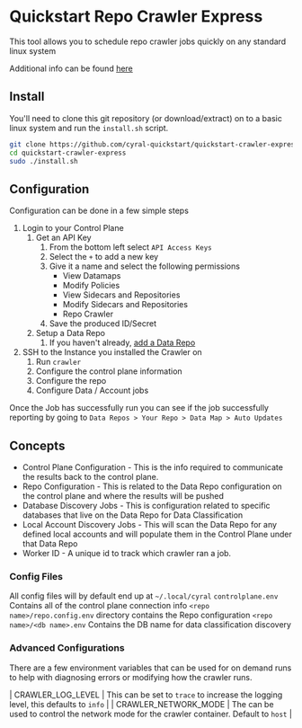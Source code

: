 # Quickstart Repo Crawler Express

This tool allows you to schedule repo crawler jobs quickly on any standard linux system

Additional info can be found [here](https://cyral.com/docs/v3.0/policy/repo-crawler/install/)

## Install

You'll need to clone this git repository (or download/extract) on to a basic linux system and run the `install.sh` script.

``` bash
git clone https://github.com/cyral-quickstart/quickstart-crawler-express.git
cd quickstart-crawler-express
sudo ./install.sh
```

## Configuration

Configuration can be done in a few simple steps

1) Login to your Control Plane
    1) Get an API Key
        1) From the bottom left select `API Access Keys`
        1) Select the `+` to add a new key
        1) Give it a name and select the following permissions
            * View Datamaps
            * Modify Policies
            * View Sidecars and Repositories
            * Modify Sidecars and Repositories
            * Repo Crawler
        1) Save the produced ID/Secret
    1) Setup a Data Repo
        1) If you haven't already, [add a Data Repo](https://cyral.com/docs/manage-repositories/repo-track)
1) SSH to the Instance you installed the Crawler on
    1) Run `crawler`
    1) Configure the control plane information
    1) Configure the repo
    1) Configure Data / Account jobs

Once the Job has successfully run you can see if the job successfully reporting by going to `Data Repos > Your Repo > Data Map > Auto Updates`

## Concepts

* Control Plane Configuration - This is the info required to communicate the results back to the control plane.
* Repo Configuration - This is related to the Data Repo configuration on the control plane and where the results will be pushed
* Database Discovery Jobs - This is configuration related to specific databases that live on the Data Repo for Data Classification
* Local Account Discovery Jobs - This will scan the Data Repo for any defined local accounts and will populate them in the Control Plane under that Data Repo
* Worker ID - A unique id to track which crawler ran a job.

### Config Files

All config files will by default end up at `~/.local/cyral`
`controlplane.env` Contains all of the control plane connection info
`<repo name>/repo.config.env` directory contains the Repo configuration
`<repo name>/<db name>.env` Contains the DB name for data classification discovery

### Advanced Configurations

There are a few environment variables that can be used for on demand runs to help with diagnosing errors or modifying how the crawler runs.

| CRAWLER_LOG_LEVEL | This can be set to `trace` to increase the logging level, this defaults to `info` |
| CRAWLER_NETWORK_MODE | The can be used to control the network mode for the crawler container. Default to `host` |
